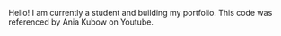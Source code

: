 Hello!
I am currently a student and building my portfolio. This code was referenced by Ania Kubow on Youtube. 
